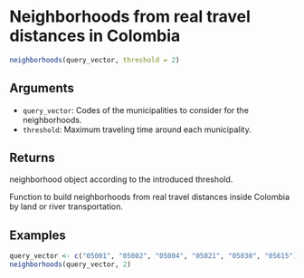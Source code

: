 # Neighborhoods from real travel distances in Colombia

```r
neighborhoods(query_vector, threshold = 2)
```

## Arguments

- `query_vector`: Codes of the municipalities to consider for the neighborhoods.
- `threshold`: Maximum traveling time around each municipality.

## Returns

neighborhood object according to the introduced threshold.

Function to build neighborhoods from real travel distances inside Colombia by land or river transportation.

## Examples

```r
query_vector <- c("05001", "05002", "05004", "05021", "05030", "05615")
neighborhoods(query_vector, 2)
```

